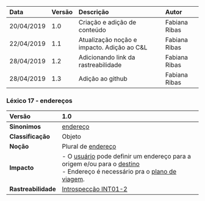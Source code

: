 |Data|Versão|Descrição|Autor|
|:---|:---|:---|:---|
|20/04/2019|1.0|Criação e adição de conteúdo|Fabiana Ribas|
|22/04/2019|1.1|Atualização noção e impacto. Adição ao C&L|Fabiana Ribas|
|28/04/2019|1.2|Adicionando link da rastreabilidade|Fabiana Ribas|
|28/04/2019|1.3|Adição ao github|Fabiana Ribas|

### Léxico 17 - endereços
|Versão|1.0
|:-|:-|
|**Sinonimos**|[endereço](https://github.com/Andre-Eduardo/2019.1-Requisitos-Moovit/wiki/L16---endere%C3%A7o)
|**Classificação**| Objeto |
|**Noção**|Plural de [endereço](https://github.com/Andre-Eduardo/2019.1-Requisitos-Moovit/wiki/L16---endere%C3%A7o)|
|**Impacto**|- O [usuário](https://github.com/Andre-Eduardo/2019.1-Requisitos-Moovit/wiki/L65-Usuário) pode definir um endereço para a origem e/ou para o [destino](https://github.com/Andre-Eduardo/2019.1-Requisitos-Moovit/wiki/L14---destino)<br> - Endereço é necessário pra o [plano de viagem]().|
|**Rastreabilidade**| [Introspecção INT01-2](https://github.com/Andre-Eduardo/2019.1-Requisitos-Moovit/wiki/Introspec%C3%A7%C3%A3o)|